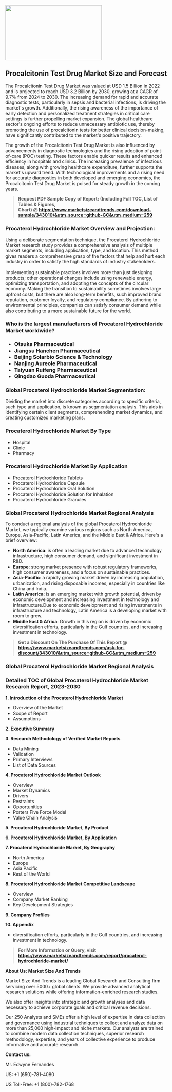 <p><img class="alignnone size-medium wp-image-20088" src="https://ffe5etoiles.com/wp-content/uploads/2024/12/MST1-300x171.png" alt="" width="300" height="171" /></p><h2>Procalcitonin Test Drug Market Size and Forecast</h2><p>The Procalcitonin Test Drug Market was valued at USD 1.5 Billion in 2022 and is projected to reach USD 3.2 Billion by 2030, growing at a CAGR of 9.7% from 2024 to 2030. The increasing demand for rapid and accurate diagnostic tests, particularly in sepsis and bacterial infections, is driving the market's growth. Additionally, the rising awareness of the importance of early detection and personalized treatment strategies in critical care settings is further propelling market expansion. The global healthcare sector's ongoing efforts to reduce unnecessary antibiotic use, thereby promoting the use of procalcitonin tests for better clinical decision-making, have significantly contributed to the market's positive trajectory.</p><p>The growth of the Procalcitonin Test Drug Market is also influenced by advancements in diagnostic technologies and the rising adoption of point-of-care (POC) testing. These factors enable quicker results and enhanced efficiency in hospitals and clinics. The increasing prevalence of infectious diseases, along with growing healthcare expenditure, further supports the market's upward trend. With technological improvements and a rising need for accurate diagnostics in both developed and emerging economies, the Procalcitonin Test Drug Market is poised for steady growth in the coming years.</p></p><blockquote id="" class=""><strong>Request PDF Sample Copy of Report: (Including Full TOC, List of Tables &amp; Figures, Chart)&nbsp;@&nbsp;<strong><a href="https://www.marketsizeandtrends.com/download-sample/343010/&utm_source=github-GC&utm_medium=259" target="_blank">https://www.marketsizeandtrends.com/download-sample/343010/&utm_source=github-GC&utm_medium=259</a></strong></strong></blockquote><h3 id="" class="">Procaterol Hydrochloride Market&nbsp;Overview and Projection:</h3><p id="" class="">Using a deliberate segmentation technique, the Procaterol Hydrochloride Market research study provides a comprehensive analysis of multiple market segments, including application, type, and location. This method gives readers a comprehensive grasp of the factors that help and hurt each industry in order to satisfy the high standards of industry stakeholders. <br /> <br />Implementing sustainable practices involves more than just designing products; other operational changes include using renewable energy, optimizing transportation, and adopting the concepts of the circular economy. Making the transition to sustainability sometimes involves large upfront costs, but there are also long-term benefits, such improved brand reputation, customer loyalty, and regulatory compliance. By adhering to environmental principles, companies can satisfy consumer demand while also contributing to a more sustainable future for the world.</p><h3 id="" class="">Who is the largest manufacturers of&nbsp;Procaterol Hydrochloride Market worldwide?</h3><h3 class=""><p><ul><li>Otsuka Pharmaceutical </li><li> Jiangsu Hanchen Pharmaceutical </li><li> Beijing Solarbio Science & Technology </li><li> Nanjing Aureole Pharmaceutical </li><li> Taiyuan Ruifeng Pharmaceutical </li><li> Qingdao Guoda Pharmaceutical</li></ul></p></h3><h3 id="" class="">Global&nbsp;Procaterol Hydrochloride Market Segmentation:</h3><p id="" class="">Dividing the market into discrete categories according to specific criteria, such type and application, is known as segmentation analysis. This aids in identifying certain client segments, comprehending market dynamics, and creating customized marketing plans.</p><h3 id="" class="">Procaterol Hydrochloride Market&nbsp;By Type</h3><p><p><ul><li>Hospital</li><li> Clinic</li><li> Pharmacy</p></li></ul></p></p><h3 id="" class="">Procaterol Hydrochloride Market&nbsp;By Application</h3><p class=""><p><ul><li>Procaterol Hydrochloride Tablets</li><li> Procaterol Hydrochloride Capsule</li><li> Procaterol Hydrochloride Oral Solution</li><li> Procaterol Hydrochloride Solution for Inhalation</li><li> Procaterol Hydrochloride Granules</li></ul></p></p><h3 id="" class="">Global Procaterol Hydrochloride Market Regional Analysis</h3><p id="" class="">To conduct a regional analysis of the global Procaterol Hydrochloride Market, we typically examine various regions such as North America, Europe, Asia-Pacific, Latin America, and the Middle East &amp; Africa. Here's a brief overview:</p><ul><li><strong>North America</strong>: is often a leading market due to advanced technology infrastructure, high consumer demand, and significant investment in R&amp;D.</li><li><strong>Europe</strong>: strong market presence with robust regulatory frameworks, high consumer awareness, and a focus on sustainable practices.</li><li><strong>Asia-Pacific</strong>: a rapidly growing market driven by increasing population, urbanization, and rising disposable incomes, especially in countries like China and India.</li><li><strong>Latin America</strong>: is an emerging market with growth potential, driven by economic development and increasing investment in technology and infrastructure.Due to economic development and rising investments in infrastructure and technology, Latin America is a developing market with room to grow.</li><li><strong>Middle East &amp; Africa</strong>: Growth in this region is driven by economic diversification efforts, particularly in the Gulf countries, and increasing investment in technology.</li></ul><blockquote id="" class=""><strong>Get a Discount On The Purchase Of This Report @ <strong><a href="https://www.marketsizeandtrends.com/ask-for-discount/343010/&utm_source=github-GC&utm_medium=259" target="_blank">https://www.marketsizeandtrends.com/ask-for-discount/343010/&utm_source=github-GC&utm_medium=259</a></strong></strong></blockquote><h3 id="" class="">Global Procaterol Hydrochloride Market Regional Analysis</h3><h3 id="" class="">Detailed TOC of Global Procaterol Hydrochloride Market Research Report, 2023-2030</h3><p id="" class=""><strong>1. Introduction of the Procaterol Hydrochloride Market</strong></p><ul><li>Overview of the Market</li><li>Scope of Report</li><li>Assumptions</li></ul><p id="" class=""><strong>2. Executive Summary</strong></p><p id="" class=""><strong>3. Research Methodology of Verified Market Reports</strong></p><ul><li>Data Mining</li><li>Validation</li><li>Primary Interviews</li><li>List of Data Sources</li></ul><p id="" class=""><strong>4. Procaterol Hydrochloride Market Outlook</strong></p><ul><li>Overview</li><li>Market Dynamics</li><li>Drivers</li><li>Restraints</li><li>Opportunities</li><li>Porters Five Force Model</li><li>Value Chain Analysis</li></ul><p id="" class=""><strong>5. Procaterol Hydrochloride Market, By Product</strong></p><p id="" class=""><strong>6. Procaterol Hydrochloride Market, By Application</strong></p><p id="" class=""><strong>7. Procaterol Hydrochloride Market, By Geography</strong></p><ul><li>North America</li><li>Europe</li><li>Asia Pacific</li><li>Rest of the World</li></ul><p id="" class=""><strong>8. Procaterol Hydrochloride Market Competitive Landscape</strong></p><ul><li>Overview</li><li>Company Market Ranking</li><li>Key Development Strategies</li></ul><p id="" class=""><strong>9. Company Profiles</strong></p><p id="" class=""><strong>10. Appendix</strong></p><ul><li>diversification efforts, particularly in the Gulf countries, and increasing investment in technology.</li></ul><blockquote id="" class=""><strong>For More Information or Query, visit <strong><strong><a href="https://www.marketsizeandtrends.com/report/procaterol-hydrochloride-market/" target="_blank">https://www.marketsizeandtrends.com/report/procaterol-hydrochloride-market/</a></strong></strong></strong></blockquote><p id="" class=""><strong>About Us: Market Size And Trends</strong></p><p id="" class="">Market Size And Trends is a leading Global Research and Consulting firm servicing over 5000+ global clients. We provide advanced analytical research solutions while offering information-enriched research studies.</p><p id="" class="">We also offer insights into strategic and growth analyses and data necessary to achieve corporate goals and critical revenue decisions.</p><p id="" class="">Our 250 Analysts and SMEs offer a high level of expertise in data collection and governance using industrial techniques to collect and analyze data on more than 25,000 high-impact and niche markets. Our analysts are trained to combine modern data collection techniques, superior research methodology, expertise, and years of collective experience to produce informative and accurate research.</p><p id="" class=""><strong>Contact us:</strong></p><p id="" class="">Mr. Edwyne Fernandes</p><p id="" class="">US: +1 (650)-781-4080</p><p id="" class="">US Toll-Free: +1 (800)-782-1768</p>
